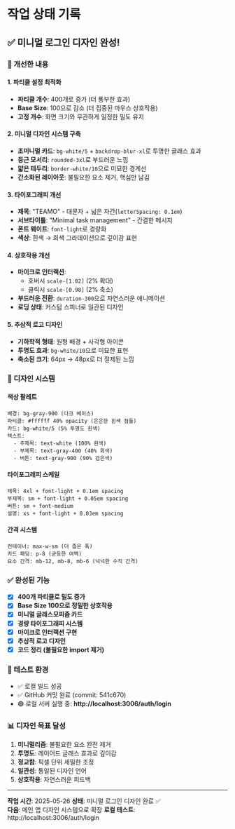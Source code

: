 # 작업 상태 기록

## ✅ 미니멀 로그인 디자인 완성!

### 🎯 개선한 내용

#### 1. 파티클 설정 최적화
- **파티클 개수**: 400개로 증가 (더 풍부한 효과)
- **Base Size**: 100으로 감소 (더 집중된 마우스 상호작용)
- **고정 개수**: 화면 크기와 무관하게 일정한 밀도 유지

#### 2. 미니멀 디자인 시스템 구축
- **초미니멀 카드**: `bg-white/5` + `backdrop-blur-xl`로 투명한 글래스 효과
- **둥근 모서리**: `rounded-3xl`로 부드러운 느낌
- **얇은 테두리**: `border-white/10`으로 미묘한 경계선
- **간소화된 레이아웃**: 불필요한 요소 제거, 핵심만 남김

#### 3. 타이포그래피 개선
- **제목**: "TEAMO" - 대문자 + 넓은 자간(`letterSpacing: 0.1em`)
- **서브타이틀**: "Minimal task management" - 간결한 메시지
- **폰트 웨이트**: `font-light`로 경량화
- **색상**: 흰색 → 회색 그라데이션으로 깊이감 표현

#### 4. 상호작용 개선
- **마이크로 인터랙션**: 
  - 호버시 `scale-[1.02]` (2% 확대)
  - 클릭시 `scale-[0.98]` (2% 축소)
- **부드러운 전환**: `duration-300`으로 자연스러운 애니메이션
- **로딩 상태**: 커스텀 스피너로 일관된 디자인

#### 5. 추상적 로고 디자인
- **기하학적 형태**: 원형 배경 + 사각형 아이콘
- **투명도 효과**: `bg-white/10`으로 미묘한 표현
- **축소된 크기**: 64px → 48px로 더 절제된 느낌

### 🎨 디자인 시스템

#### 색상 팔레트
```
배경: bg-gray-900 (다크 베이스)
파티클: #ffffff 40% opacity (은은한 흰색 점들)
카드: bg-white/5 (5% 투명도 흰색)
텍스트: 
  - 주제목: text-white (100% 흰색)
  - 부제목: text-gray-400 (40% 회색)
  - 버튼: text-gray-900 (90% 검은색)
```

#### 타이포그래피 스케일
```
제목: 4xl + font-light + 0.1em spacing
부제목: sm + font-light + 0.05em spacing  
버튼: sm + font-medium
설명: xs + font-light + 0.03em spacing
```

#### 간격 시스템
```
컨테이너: max-w-sm (더 좁은 폭)
카드 패딩: p-8 (균등한 여백)
요소 간격: mb-12, mb-8, mb-6 (넉넉한 수직 간격)
```

### ✅ 완성된 기능
- [x] **400개 파티클로 밀도 증가**
- [x] **Base Size 100으로 정밀한 상호작용**
- [x] **미니멀 글래스모피즘 카드**
- [x] **경량 타이포그래피 시스템**
- [x] **마이크로 인터랙션 구현**
- [x] **추상적 로고 디자인**
- [x] **코드 정리 (불필요한 import 제거)**

### 🚀 테스트 환경
- ✅ 로컬 빌드 성공
- ✅ GitHub 커밋 완료 (commit: 541c670)
- 🟢 로컬 서버 실행 중: **http://localhost:3006/auth/login**

### 📊 디자인 목표 달성
1. **미니멀리즘**: 불필요한 요소 완전 제거
2. **투명도**: 레이어드 글래스 효과로 깊이감
3. **정교함**: 픽셀 단위 세밀한 조정
4. **일관성**: 통일된 디자인 언어
5. **상호작용**: 자연스러운 피드백

---
**작업 시간**: 2025-05-26 
**상태**: 미니멀 로그인 디자인 완료 ✅  
**다음**: 메인 앱 디자인 시스템으로 확장
**로컬 테스트**: http://localhost:3006/auth/login
